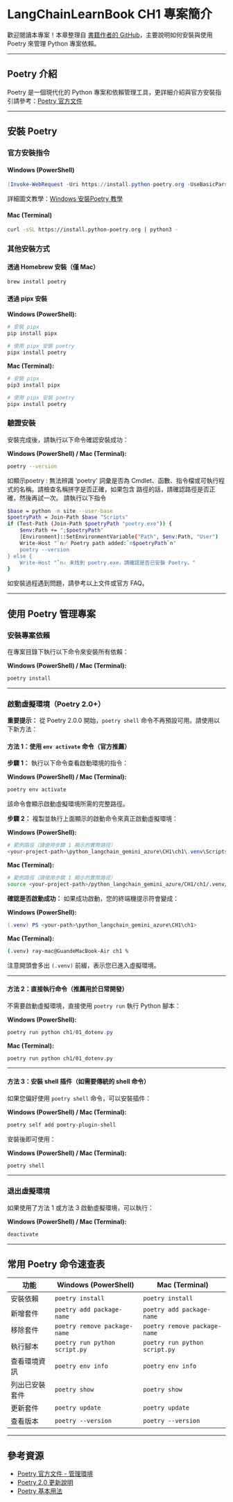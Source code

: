 # LangChainLearnBook CH1 專案簡介

歡迎閱讀本專案！本章整理自 [書籍作者的 GitHub](https://github.com/iangithub/LangChainLearnBook)，主要說明如何安裝與使用 Poetry 來管理 Python 專案依賴。

---

## Poetry 介紹

Poetry 是一個現代化的 Python 專案和依賴管理工具，更詳細介紹與官方安裝指引請參考：[Poetry 官方文件](https://python-poetry.org/docs/#installing-with-the-official-installer)

---

## 安裝 Poetry

### 官方安裝指令

#### Windows (PowerShell)

```powershell
(Invoke-WebRequest -Uri https://install.python-poetry.org -UseBasicParsing).Content | py -
```

詳細圖文教學：[Windows 安裝Poetry 教學](https://realnewbie.com/coding/python/windows-install-poetry/)

#### Mac (Terminal)

```bash
curl -sSL https://install.python-poetry.org | python3 -
```

### 其他安裝方式

#### 透過 Homebrew 安裝（僅 Mac）

```bash
brew install poetry
```

#### 透過 pipx 安裝

**Windows (PowerShell):**
```powershell
# 安裝 pipx
pip install pipx

# 使用 pipx 安裝 poetry
pipx install poetry
```

**Mac (Terminal):**
```bash
# 安裝 pipx
pip3 install pipx

# 使用 pipx 安裝 poetry
pipx install poetry
```

### 驗證安裝

安裝完成後，請執行以下命令確認安裝成功：

**Windows (PowerShell) / Mac (Terminal):**
```bash
poetry --version
```

如顯示poetry : 無法辨識 'poetry' 詞彙是否為 Cmdlet、函數、指令檔或可執行程式的名稱。請檢查名稱拼字是否正確，如果包含  路徑的話，請確認路徑是否正確，然後再試一次。 
請執行以下指令 

```bash
$base = python -m site --user-base
$poetryPath = Join-Path $base "Scripts"
if (Test-Path (Join-Path $poetryPath "poetry.exe")) {
    $env:Path += ";$poetryPath"
    [Environment]::SetEnvironmentVariable("Path", $env:Path, "User")
    Write-Host "`n✅ Poetry path added:`n$poetryPath`n"
    poetry --version
} else {
    Write-Host "`n⚠️ 未找到 poetry.exe，請確認是否已安裝 Poetry。"
}
```


如安裝過程遇到問題，請參考以上文件或官方 FAQ。

---

## 使用 Poetry 管理專案

### 安裝專案依賴

在專案目錄下執行以下命令來安裝所有依賴：

**Windows (PowerShell) / Mac (Terminal):**
```bash
poetry install
```

---

### 啟動虛擬環境（Poetry 2.0+）

**重要提示：** 從 Poetry 2.0.0 開始，`poetry shell` 命令不再預設可用。請使用以下新方法：

#### 方法 1：使用 `env activate` 命令（官方推薦）

**步驟 1：** 執行以下命令查看啟動環境的指令：

**Windows (PowerShell) / Mac (Terminal):**
```bash
poetry env activate
```

該命令會顯示啟動虛擬環境所需的完整路徑。

**步驟 2：** 複製並執行上面顯示的啟動命令來真正啟動虛擬環境：

**Windows (PowerShell):**
```powershell
# 範例路徑（請使用步驟 1 顯示的實際路徑）
<your-project-path>\python_langchain_gemini_azure\CH1\ch1\.venv\Scripts\Activate.ps1
```

**Mac (Terminal):**
```bash
# 範例路徑（請使用步驟 1 顯示的實際路徑）
source <your-project-path>/python_langchain_gemini_azure/CH1/ch1/.venv/bin/activate
```

**確認是否啟動成功：** 如果成功啟動，您的終端機提示符會變成：

**Windows (PowerShell):**
```powershell
(.venv) PS <your-path>\python_langchain_gemini_azure\CH1\ch1>
```

**Mac (Terminal):**
```bash
(.venv) ray-mac@GuandeMacBook-Air ch1 %
```

注意開頭會多出 `(.venv)` 前綴，表示您已進入虛擬環境。

---

#### 方法 2：直接執行命令（推薦用於日常開發）

不需要啟動虛擬環境，直接使用 `poetry run` 執行 Python 腳本：

**Windows (PowerShell):**
```powershell
poetry run python ch1/01_dotenv.py
```

**Mac (Terminal):**
```bash
poetry run python ch1/01_dotenv.py
```

---

#### 方法 3：安裝 shell 插件（如需要傳統的 shell 命令）

如果您偏好使用 `poetry shell` 命令，可以安裝插件：

**Windows (PowerShell) / Mac (Terminal):**
```bash
poetry self add poetry-plugin-shell
```

安裝後即可使用：

**Windows (PowerShell) / Mac (Terminal):**
```bash
poetry shell
```

---

### 退出虛擬環境

如果使用了方法 1 或方法 3 啟動虛擬環境，可以執行：

**Windows (PowerShell) / Mac (Terminal):**
```bash
deactivate
```

---

## 常用 Poetry 命令速查表

| 功能 | Windows (PowerShell) | Mac (Terminal) |
|------|---------------------|----------------|
| 安裝依賴 | `poetry install` | `poetry install` |
| 新增套件 | `poetry add package-name` | `poetry add package-name` |
| 移除套件 | `poetry remove package-name` | `poetry remove package-name` |
| 執行腳本 | `poetry run python script.py` | `poetry run python script.py` |
| 查看環境資訊 | `poetry env info` | `poetry env info` |
| 列出已安裝套件 | `poetry show` | `poetry show` |
| 更新套件 | `poetry update` | `poetry update` |
| 查看版本 | `poetry --version` | `poetry --version` |

---

## 參考資源

- [Poetry 官方文件 - 管理環境](https://python-poetry.org/docs/managing-environments/#activating-the-environment)
- [Poetry 2.0 更新說明](https://python-poetry.org/docs/)
- [Poetry 基本用法](https://python-poetry.org/docs/basic-usage/)

